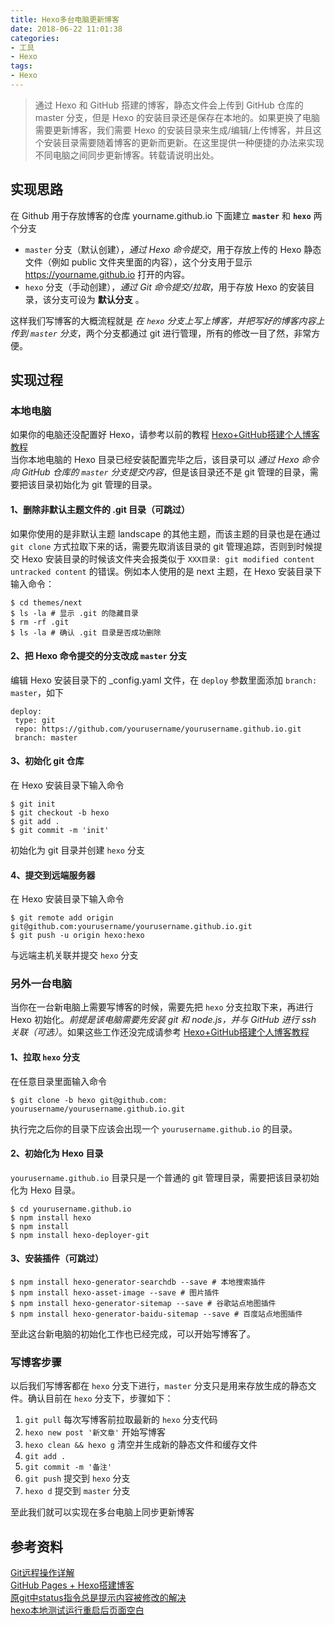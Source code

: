 ```yaml
---
title: Hexo多台电脑更新博客
date: 2018-06-22 11:01:38
categories:
- 工具
- Hexo
tags:
- Hexo
---
```


> 通过 Hexo 和 GitHub 搭建的博客，静态文件会上传到 GitHub 仓库的 master 分支，但是 Hexo 的安装目录还是保存在本地的。如果更换了电脑需要更新博客，我们需要 Hexo 的安装目录来生成/编辑/上传博客，并且这个安装目录需要随着博客的更新而更新。在这里提供一种便捷的办法来实现不同电脑之间同步更新博客。转载请说明出处。

<!--more-->

## 实现思路
在 Github 用于存放博客的仓库 yourname.github.io 下面建立 **`master`** 和 **`hexo`** 两个分支

* `master` 分支（默认创建），*通过 Hexo 命令提交*，用于存放上传的 Hexo 静态文件（例如 public 文件夹里面的内容），这个分支用于显示 https://yourname.github.io 打开的内容。
* `hexo` 分支（手动创建），*通过 Git 命令提交/拉取*，用于存放 Hexo 的安装目录，该分支可设为 **默认分支** 。

这样我们写博客的大概流程就是 *在 `hexo` 分支上写上博客，并把写好的博客内容上传到 `master` 分支*，两个分支都通过 git 进行管理，所有的修改一目了然，非常方便。

## 实现过程

### 本地电脑
如果你的电脑还没配置好 Hexo，请参考以前的教程 [Hexo+GitHub搭建个人博客教程](https://18814122746.github.io/2018/06/13/hexo%E6%90%AD%E5%BB%BA%E4%B8%AA%E4%BA%BA%E5%8D%9A%E5%AE%A2/)  
当你本地电脑的 Hexo 目录已经安装配置完毕之后，该目录可以 *通过 Hexo 命令向 GitHub 仓库的 `master` 分支提交内容*，但是该目录还不是 git 管理的目录，需要把该目录初始化为 git 管理的目录。

#### 1、删除非默认主题文件的 .git 目录（可跳过）
如果你使用的是非默认主题 landscape 的其他主题，而该主题的目录也是在通过 `git clone` 方式拉取下来的话，需要先取消该目录的 git 管理追踪，否则到时候提交 Hexo 安装目录的时候该文件夹会报类似于 `XXX目录: git modified content untracked content` 的错误。例如本人使用的是 next 主题，在 Hexo 安装目录下输入命令：

```
$ cd themes/next
$ ls -la # 显示 .git 的隐藏目录
$ rm -rf .git
$ ls -la # 确认 .git 目录是否成功删除 
```

#### 2、把 Hexo 命令提交的分支改成 `master` 分支
编辑 Hexo 安装目录下的 _config.yaml 文件，在 `deploy` 参数里面添加 `branch: master`，如下

```
deploy:
 type: git
 repo: https://github.com/yourusername/yourusername.github.io.git
 branch: master
```

#### 3、初始化 git 仓库
在 Hexo 安装目录下输入命令

```
$ git init
$ git checkout -b hexo
$ git add .
$ git commit -m 'init'
```

初始化为 git 目录并创建 `hexo` 分支

#### 4、提交到远端服务器
在 Hexo 安装目录下输入命令

```
$ git remote add origin git@github.com:yourusername/yourusername.github.io.git
$ git push -u origin hexo:hexo
```

与远端主机关联并提交 `hexo` 分支

### 另外一台电脑

当你在一台新电脑上需要写博客的时候，需要先把 `hexo` 分支拉取下来，再进行 Hexo 初始化。*前提是该电脑需要先安装 git 和 node.js，并与 GitHub 进行 ssh 关联（可选）*。如果这些工作还没完成请参考 [Hexo+GitHub搭建个人博客教程](https://18814122746.github.io/2018/06/13/hexo%E6%90%AD%E5%BB%BA%E4%B8%AA%E4%BA%BA%E5%8D%9A%E5%AE%A2/)  

#### 1、拉取 `hexo` 分支
在任意目录里面输入命令

```
$ git clone -b hexo git@github.com: yourusername/yourusername.github.io.git
```

执行完之后你的目录下应该会出现一个 `yourusername.github.io` 的目录。

#### 2、初始化为 Hexo 目录
`yourusername.github.io` 目录只是一个普通的 git 管理目录，需要把该目录初始化为 Hexo 目录。

```
$ cd yourusername.github.io
$ npm install hexo
$ npm install
$ npm install hexo-deployer-git
```

#### 3、安装插件（可跳过）

```
$ npm install hexo-generator-searchdb --save # 本地搜索插件
$ npm install hexo-asset-image --save # 图片插件
$ npm install hexo-generator-sitemap --save # 谷歌站点地图插件
$ npm install hexo-generator-baidu-sitemap --save # 百度站点地图插件
```

至此这台新电脑的初始化工作也已经完成，可以开始写博客了。

### 写博客步骤
以后我们写博客都在 `hexo` 分支下进行，`master` 分支只是用来存放生成的静态文件。确认目前在 `hexo` 分支下，步骤如下：

1. `git pull` 每次写博客前拉取最新的 `hexo` 分支代码
2. `hexo new post '新文章'` 开始写博客
3. `hexo clean && hexo g` 清空并生成新的静态文件和缓存文件
4. `git add .`
5. `git commit -m '备注'`
6. `git push` 提交到 `hexo` 分支
7. `hexo d` 提交到 `master` 分支

至此我们就可以实现在多台电脑上同步更新博客

## 参考资料
[Git远程操作详解](http://www.ruanyifeng.com/blog/2014/06/git_remote.html)  
[GitHub Pages + Hexo搭建博客](http://crazymilk.github.io/2015/12/28/GitHub-Pages-Hexo%E6%90%AD%E5%BB%BA%E5%8D%9A%E5%AE%A2/#more)  
[原git中status指令总是提示内容被修改的解决](https://blog.csdn.net/mydo/article/details/51588008)  
[hexo本地测试运行重启后页面空白](https://www.zhihu.com/question/38781463?sort=created)